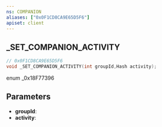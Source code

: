 ```yaml
---
ns: COMPANION
aliases: ["0x0F1CD8CA9E65D5F6"]
apiset: client
---
```

## _SET_COMPANION_ACTIVITY

```c
// 0x0F1CD8CA9E65D5F6
void _SET_COMPANION_ACTIVITY(int groupId,Hash activity);
```

enum _0x18F77396

## Parameters
* **groupId**:
* **activity**:



